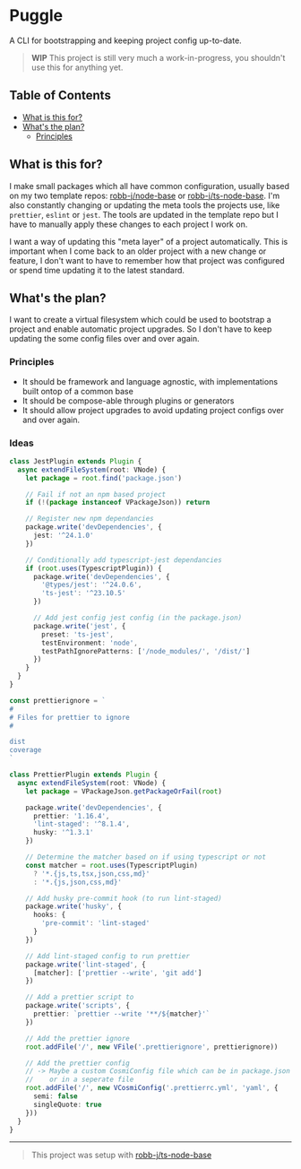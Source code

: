 # Puggle

A CLI for bootstrapping and keeping project config up-to-date.

> **WIP** This project is still very much a work-in-progress,
> you shouldn't use this for anything yet.

<!-- toc-head -->

## Table of Contents

- [What is this for?](#what-is-this-for%3F)
- [What's the plan?](#what's-the-plan%3F)
  - [Principles](#principles)

<!-- toc-tail -->

## What is this for?

I make small packages which all have common configuration, usually based on my two template repos:
[robb-j/node-base](https://github.com/robb-j/node-base/)
or [robb-j/ts-node-base](https://github.com/robb-j/ts-node-base/).
I'm also constantly changing or updating the meta tools the projects use, like `prettier`, `eslint` or `jest`.
The tools are updated in the template repo but I have to manually apply these changes to each project I work on.

I want a way of updating this "meta layer" of a project automatically.
This is important when I come back to an older project with a new change or feature,
I don't want to have to remember how that project was configured or spend time updating it to the latest standard.

## What's the plan?

I want to create a virtual filesystem which could be used to bootstrap a project and enable automatic project upgrades.
So I don't have to keep updating the some config files over and over again.

### Principles

- It should be framework and language agnostic, with implementations built ontop of a common base
- It should be compose-able through plugins or generators
- It should allow project upgrades to avoid updating project configs over and over again.

### Ideas

```ts
class JestPlugin extends Plugin {
  async extendFileSystem(root: VNode) {
    let package = root.find('package.json')

    // Fail if not an npm based project
    if (!(package instanceof VPackageJson)) return

    // Register new npm dependancies
    package.write('devDependencies', {
      jest: '^24.1.0'
    })

    // Conditionally add typescript-jest dependancies
    if (root.uses(TypescriptPlugin)) {
      package.write('devDependencies', {
        '@types/jest': '^24.0.6',
        'ts-jest': '^23.10.5'
      })

      // Add jest config jest config (in the package.json)
      package.write('jest', {
        preset: 'ts-jest',
        testEnvironment: 'node',
        testPathIgnorePatterns: ['/node_modules/', '/dist/']
      })
    }
  }
}

const prettierignore = `
#
# Files for prettier to ignore
#

dist
coverage
`

class PrettierPlugin extends Plugin {
  async extendFileSystem(root: VNode) {
    let package = VPackageJson.getPackageOrFail(root)

    package.write('devDependencies', {
      prettier: '1.16.4',
      'lint-staged': '^8.1.4',
      husky: '^1.3.1'
    })

    // Determine the matcher based on if using typescript or not
    const matcher = root.uses(TypescriptPlugin)
      ? '*.{js,ts,tsx,json,css,md}'
      : '*.{js,json,css,md}'

    // Add husky pre-commit hook (to run lint-staged)
    package.write('husky', {
      hooks: {
        'pre-commit': 'lint-staged'
      }
    })

    // Add lint-staged config to run prettier
    package.write('lint-staged', {
      [matcher]: ['prettier --write', 'git add']
    })

    // Add a prettier script to
    package.write('scripts', {
      prettier: `prettier --write '**/${matcher}'`
    })

    // Add the prettier ignore
    root.addFile('/', new VFile('.prettierignore', prettierignore))

    // Add the prettier config
    // -> Maybe a custom CosmiConfig file which can be in package.json
    //    or in a seperate file
    root.addFile('/', new VCosmiConfig('.prettierrc.yml', 'yaml', {
      semi: false
      singleQuote: true
    }))
  }
}
```

---

> This project was setup with [robb-j/ts-node-base](https://github.com/robb-j/ts-node-base/)

